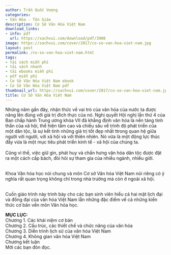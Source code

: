 ```yaml
---
author: Trần Quốc Vượng
categories:
- Văn Hóa - Tôn Giáo
description: Cơ Sở Văn Hóa Việt Nam
download_links:
- info: pdf
  url: https://sachvui.com/download/pdf/3908
image: https://sachvui.com/cover/2017/co-so-van-hoa-viet-nam.jpg
layout: post
permalink: /co-so-van-hoa-viet-nam.html
tags:
- tải sách miễn phí
- tải sách nhanh
- tải ebooks miễn phí
- pdf miễn phí
- Cơ Sở Văn Hóa Việt Nam ebook
- Cơ Sở Văn Hóa Việt Nam pdf
thumbnail_url: https://sachvui.com/cover/2017/co-so-van-hoa-viet-nam.jpg
title: Cơ Sở Văn Hóa Việt Nam
---
```


 <div class="item-desc text-justify"> <p>Những năm gần đây, nhận thức về vai trò của văn hóa của nước ta được nâng lên đúng với giá trị đích thực của nó. Nghị quyết Hội nghị lần thứ 4 của Ban chấp hành Trung ương khóa VII đã khẳng định văn hóa là nền tảng tinh thần của xã hội, thể hiện tầm cao và chiều sâu về trình độ phát triển của một dân tộc, là sự kết tinh những giá trị tốt đẹp nhất ttrong quan hệ giữa người với người, với xã hội và với thiên nhiên. Nó vừa là một động lực thúc đẩy vừa là một mục tiêu phát triển kinh tế - xã hội của chúng ta. <br><br>Cũng vì thế, việc giữ gìn, phát huy và chấn hưng văn hóa dân tộc được đặt ra một cách cấp bách, đòi hỏi sự tham gia của nhiều ngành, nhiều giới. </p><p><br>Khoa Văn hóa học nói chung và môn Cơ sở Văn hóa Việt Nam nói riêng có ý nghĩa rất quan trọng không chỉ trong nhà trường mà còn ở ngoài xã hội. </p><p><br>Cuốn giáo trình này trình bày cho các bạn sinh viên hiểu cả hai mặt lịch đại và đồng đại của văn hóa Việt Nam lẫn những đặc điểm về cả những kiến thức cơ bản vền môn Văn hóa học. </p><p><strong>MỤC LỤC:</strong><br>Chương 1. Các khái niệm cơ bản<br>Chương 2. Cấu trúc, các thiết chế và chức năng của văn hóa<br>Chương 3. Diễn trình lịch sử của văn hóa Việt Nam<br>Chương 4. Không gian văn hóa Việt Nam<br>Chương kết luận<br>Mời các bạn đón đọc. </p> </div>